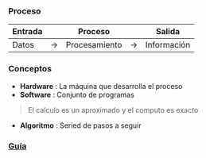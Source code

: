 ### Proceso

Entrada |  | Proceso |  | Salida
----- | -- | ------------- | -- | -----------
Datos | -> | Procesamiento | -> | Información

### Conceptos

- **Hardware** : La máquina que desarrolla el proceso
- **Software** : Conjunto de programas

> El calculo es un aproximado y el computo es exacto

- **Algoritmo** : Seried de pasos a seguir

### [Guía](https://drive.google.com/file/d/0BxRqyCGTplPfSFFGOTJCbmhEMVNjaWxvanNhblo1RkY4bHZv/view?resourcekey=0-KaJHLjJ0n84dMZSweRUIgg)


